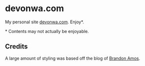 # devonwa.com

My personal site [devonwa.com](http://www.devonwa.com). Enjoy\*.

\* Contents may not actually be enjoyable.

## Credits
A large amount of styling was based off the blog of [Brandon Amos](http://bamos.github.io/).
